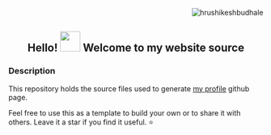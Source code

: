 <p align="right"> <img src="https://komarev.com/ghpvc/?username=hrushikeshbudhale&label=Profile%20views&color=0e75b6&style=flat" alt="hrushikeshbudhale" /> </p>

<h2 align="center">Hello! <img src="https://media.giphy.com/media/hvRJCLFzcasrR4ia7z/giphy.gif" width="40px"> Welcome to my website source</h2>
<h3>Description</h3>

This repository holds the source files used to generate
[my profile](https://hrushikeshbudhale.github.io/) github page.
<p>
Feel free to use this as a template to build your own or to share it with others.
Leave it a star if you find it useful. ⭐️
</p>
